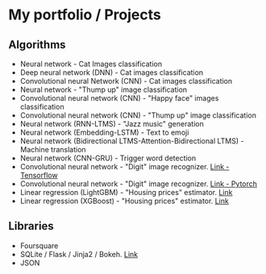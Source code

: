 # My portfolio / Projects

## Algorithms

* Neural network - Cat Images classification
* Deep neural network (DNN) - Cat images classification
* Convolutional neural Network (CNN) - Cat images classification
* Neural network - "Thump up" image classification
* Convolutional neural network (CNN)  - "Happy face" images classification
* Convolutional neural network (CNN) - "Thump up" image classification
* Neural network (RNN-LTMS) - "Jazz music" generation
* Neural network (Embedding-LSTM) - Text to emoji
* Neural network (Bidirectional LTMS-Attention-Bidirectional LTMS) - Machine translation
* Neural network (CNN-GRU) - Trigger word detection
* Convolutional neural network - "Digit" image recognizer. [Link - Tensorflow](https://www.kaggle.com/tmkggl/tensorflow-cnn-hand-digit-recognizer)
* Convolutional neural network - "Digit" image recognizer. [Link - Pytorch](https://www.kaggle.com/tmkggl/pytorch-cnn-digit-recognizer)
* Linear regression (LightGBM) - "Housing prices" estimator. [Link](https://www.kaggle.com/tmkggl/lightgbm-model-crossvalidation)
* Linear regression (XGBoost) - "Housing prices" estimator. [Link](https://www.kaggle.com/tmkggl/real-estate-competition-with-xgboost)

## Libraries

* Foursquare
* SQLite / Flask / Jinja2 / Bokeh. [Link](http:)
* JSON
